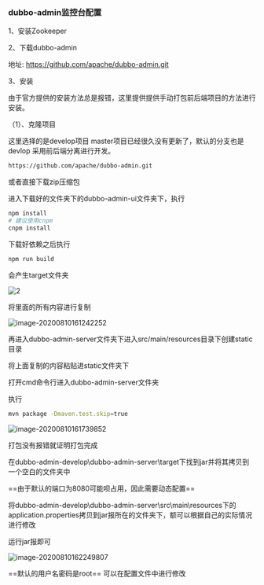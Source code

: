 ### dubbo-admin监控台配置



1、安装Zookeeper

[安装参考]: https://blog.csdn.net/liaoxianfu/article/details/107889925	"安装参考"



2、下载dubbo-admin

地址: https://github.com/apache/dubbo-admin.git

3、安装

由于官方提供的安装方法总是报错，这里提供提供手动打包前后端项目的方法进行安装。

（1）、克隆项目

这里选择的是develop项目 master项目已经很久没有更新了，默认的分支也是devlop 采用前后端分离进行开发。

```sh
https://github.com/apache/dubbo-admin.git
```

或者直接下载zip压缩包

进入下载好的文件夹下的dubbo-admin-ui文件夹下，执行

```sh
npm install
# 建议使用cnpm
cnpm install
```

下载好依赖之后执行

```sh
npm run build
```

会产生target文件夹



![2](D:\MarkDown\Java\dubbo\img\2.png)

将里面的所有内容进行复制

![image-20200810161242252](D:\MarkDown\Java\dubbo\img\image-20200810161242252.png)





再进入dubbo-admin-server文件夹下进入src/main/resources目录下创建static目录

将上面复制的内容粘贴进static文件夹下

打开cmd命令行进入dubbo-admin-server文件夹

执行

```sh
mvn package -Dmaven.test.skip=true
```

![image-20200810161739852](D:\MarkDown\Java\dubbo\img\image-20200810161739852.png)

打包没有报错就证明打包完成

在dubbo-admin-develop\dubbo-admin-server\target下找到jar并将其拷贝到一个空白的文件夹中

==由于默认的端口为8080可能呗占用，因此需要动态配置==

将dubbo-admin-develop\dubbo-admin-server\src\main\resources下的application.properties拷贝到jar报所在的文件夹下，额可以根据自己的实际情况进行修改

运行jar报即可

![image-20200810162249807](D:\MarkDown\Java\dubbo\img\image-20200810162249807.png)

==默认的用户名密码是root==  可以在配置文件中进行修改





